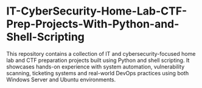 # IT-CyberSecurity-Home-Lab-CTF-Prep-Projects-With-Python-and-Shell-Scripting
This repository contains a collection of IT and cybersecurity-focused home lab and CTF preparation projects built using Python and shell scripting. It showcases hands-on experience with system automation, vulnerability scanning, ticketing systems and real-world DevOps practices using both Windows Server and Ubuntu environments. 
